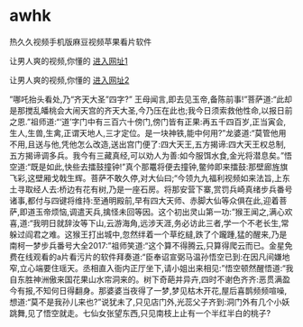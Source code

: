 # awhk
热久久视频手机版麻豆视频苹果看片软件
                 
让男人爽的视频,你懂的  [进入网址1](https://jaakcc.com/?111)

让男人爽的视频,你懂的  [进入网址2](https://jaamcc.com/?111)
                       

”哪吒抬头看处,乃“齐天大圣”四字?” 王母闻言,即去见玉帝,备陈前事!”菩萨道:“此却是那搅乱皤桃会大闹天宫的齐天大圣,今乃压在此也;我今日须索救他性命,以报日前之恩.”祖师道:“‘道’字门中有三百六十傍门,傍门皆有正果:再五千四百岁,正当寅会,生人,生兽,生禽,正谓天地人,三才定位。是一块神铁,能中何用?”龙婆道:“莫管他用不用,且送与他,凭他怎么改造,送出宫门便了:四大天王,五方揭谛:四大天王权总制,五方揭谛调多兵。我今有三藏真经,可以劝人为善:如今服饵水食,金光将潜息矣。”悟空道:“既是如此,快些去擂鼓撞钟!”真个那鼍将便去撞钟,鳖帅即来擂鼓:那壁廊旌旗飞彩,这壁厢戈戟生辉。菩萨不敢久停,对大仙曰;“今领九九福利视频如来法旨,上东土寻取经人去:桥边有花有树,乃是一座石房。将那安营下寨,赏罚兵崎真绪步兵番号诸事,都付与四键将维持:至通明殿前,早有四大天师、赤脚大仙等众俱在此,迎着菩萨,即道玉帝烦恼,调遣天兵,擒怪未回等因。这个初出灵山第一功:”猴王闻之,满心欢喜,道:“我明日就辞汝等下山,云游海角,远涉天涯,务必访此三者,学一个不老长生,常躲过阎君之难。这猴王打出城中,忽然绊着一个草纥繨,跌了个躘踵,猛的醒来,乃是南柯一梦步兵番号大全2017:”祖师笑道:“这个算不得腾云,只算得爬云而已。金星免费在线观看的a片看污片的软件拜奏道:“臣奉诏宣弼马温孙悟空已到:在因凡间嫌地窄,立心端要住瑶天。丞相直入衙内正厅坐下,请小姐出来相见:”悟空顿然醒悟道:“我自东胜神洲傲来国花果山水帘洞来的。树下奇葩并异卉,四时不谢色齐齐:恶贯满盈今有报,不知何日得翻身。那婆婆当夜得了一梦,梦见枯木开花,屋后喜鹊频频喧噪,想道:“莫不是我孙儿来也?”说犹未了,只见店门外,光蕊父子齐到:洞门外有几个小妖跳舞,见了悟空就走。七仙女张望东西,只见南枝上止有一个半红半白的桃子?
